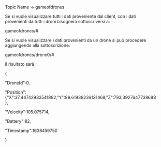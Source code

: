 Topic Name -> gameofdrones 

Se si vuole visualizzare tutti i dati proveniente dal client, con i dati provenienti da tutti i droni bisognerà sottoscriversi a:

gameofdrones/#


Se si vuole visualizzare i dati provenienti da un drone si può procedere aggiungendo alla sottoscrizione:

gameofdrones/drone0/#



il risultato sarà :

{

"DroneId":0,

"Position":	{"X":37.44742933541882,"Y":89.61939236131468,"Z":793.3927647738683},
   
"Velocity":105.075714,

"Battery":82,

"Timestamp":1638459750

}
